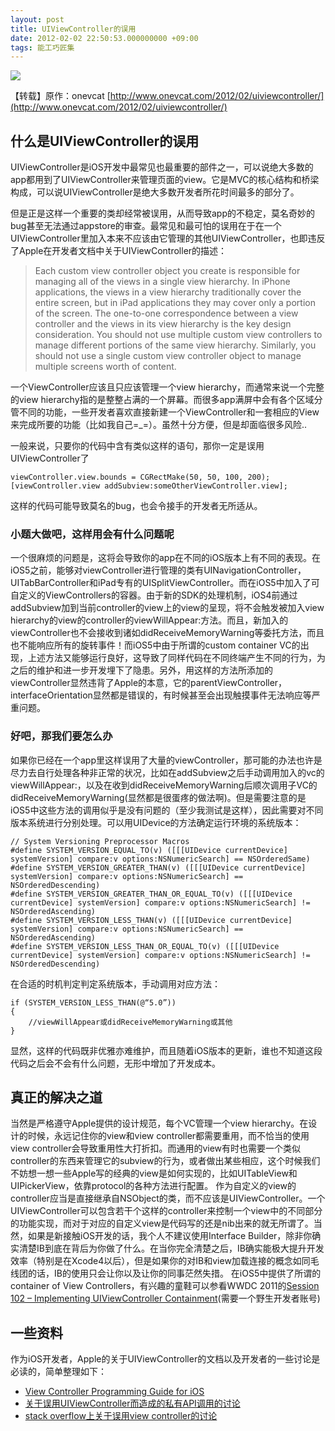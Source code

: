 ```yaml
---
layout: post
title: UIViewController的误用
date: 2012-02-02 22:50:53.000000000 +09:00
tags: 能工巧匠集
---
```

![](http://www.onevcat.com/wp-content/uploads/2012/02/vc.jpg)

【转载】原作：onevcat [http://www.onevcat.com/2012/02/uiviewcontroller/](http://www.onevcat.com/2012/02/uiviewcontroller/)

## 什么是UIViewController的误用

UIViewController是iOS开发中最常见也最重要的部件之一，可以说绝大多数的app都用到了UIViewController来管理页面的view。它是MVC的核心结构和桥梁构成，可以说UIViewController是绝大多数开发者所花时间最多的部分了。

但是正是这样一个重要的类却经常被误用，从而导致app的不稳定，莫名奇妙的bug甚至无法通过appstore的审查。最常见和最可怕的误用在于在一个UIViewController里加入本来不应该由它管理的其他UIViewController，也即违反了Apple在开发者文档中关于UIViewController的描述：

> Each custom view controller object you create is responsible for managing all of the views in a single view hierarchy. In iPhone applications, the views in a view hierarchy traditionally cover the entire screen, but in iPad applications they may cover only a portion of the screen. The one-to-one correspondence between a view controller and the views in its view hierarchy is the key design consideration. You should not use multiple custom view controllers to manage different portions of the same view hierarchy. Similarly, you should not use a single custom view controller object to manage multiple screens worth of content.

一个ViewController应该且只应该管理一个view hierarchy，而通常来说一个完整的view hierarchy指的是整整占满的一个屏幕。而很多app满屏中会有各个区域分管不同的功能，一些开发者喜欢直接新建一个ViewController和一套相应的View来完成所要的功能（比如我自己=_=）。虽然十分方便，但是却面临很多风险..

一般来说，只要你的代码中含有类似这样的语句，那你一定是误用UIViewController了

```
viewController.view.bounds = CGRectMake(50, 50, 100, 200);
[viewController.view addSubview:someOtherViewController.view];
```

这样的代码可能导致莫名的bug，也会令接手的开发者无所适从。

### 小题大做吧，这样用会有什么问题呢

一个很麻烦的问题是，这将会导致你的app在不同的iOS版本上有不同的表现。在iOS5之前，能够对viewController进行管理的类有UINavigationController，UITabBarController和iPad专有的UISplitViewController。而在iOS5中加入了可自定义的ViewControllers的容器。由于新的SDK的处理机制，iOS4前通过addSubview加到当前controller的view上的view的呈现，将不会触发被加入view hierarchy的view的controller的viewWillAppear:方法。而且，新加入的viewController也不会接收到诸如didReceiveMemoryWarning等委托方法，而且也不能响应所有的旋转事件！而iOS5中由于所谓的custom container VC的出现，上述方法又能够运行良好，这导致了同样代码在不同终端产生不同的行为，为之后的维护和进一步开发埋下了隐患。另外，用这样的方法所添加的viewController显然违背了Apple的本意，它的parentViewController，interfaceOrientation显然都是错误的，有时候甚至会出现触摸事件无法响应等严重问题。

### 好吧，那我们要怎么办

如果你已经在一个app里这样误用了大量的viewController，那可能的办法也许是尽力去自行处理各种非正常的状况，比如在addSubview之后手动调用加入的vc的viewWillAppear:，以及在收到didReceiveMemoryWarning后顺次调用子VC的didReceiveMemoryWarning(显然都是很蛋疼的做法啊)。但是需要注意的是iOS5中这些方法的调用似乎是没有问题的（至少我测试是这样），因此需要对不同版本系统进行分别处理。可以用UIDevice的方法确定运行环境的系统版本：

```
// System Versioning Preprocessor Macros
#define SYSTEM_VERSION_EQUAL_TO(v) ([[[UIDevice currentDevice] systemVersion] compare:v options:NSNumericSearch] == NSOrderedSame)
#define SYSTEM_VERSION_GREATER_THAN(v) ([[[UIDevice currentDevice] systemVersion] compare:v options:NSNumericSearch] == NSOrderedDescending)
#define SYSTEM_VERSION_GREATER_THAN_OR_EQUAL_TO(v) ([[[UIDevice currentDevice] systemVersion] compare:v options:NSNumericSearch] != NSOrderedAscending)
#define SYSTEM_VERSION_LESS_THAN(v) ([[[UIDevice currentDevice] systemVersion] compare:v options:NSNumericSearch] == NSOrderedAscending)
#define SYSTEM_VERSION_LESS_THAN_OR_EQUAL_TO(v) ([[[UIDevice currentDevice] systemVersion] compare:v options:NSNumericSearch] != NSOrderedDescending)
```

在合适的时机判定判定系统版本，手动调用对应方法：

```
if (SYSTEM_VERSION_LESS_THAN(@“5.0”))
{ 
	//viewWillAppear或didReceiveMemoryWarning或其他
}
```

显然，这样的代码既非优雅亦难维护，而且随着iOS版本的更新，谁也不知道这段代码之后会不会有什么问题，无形中增加了开发成本。


## 真正的解决之道

当然是严格遵守Apple提供的设计规范，每个VC管理一个view hierarchy。在设计的时候，永远记住你的view和view controller都需要重用，而不恰当的使用view controller会导致重用性大打折扣。而通用的view有时也需要一个类似controller的东西来管理它的subview的行为，或者做出某些相应，这个时候我们不妨想一想一些Apple写的经典的view是如何实现的，比如UITableView和UIPickerView，依靠protocol的各种方法进行配置。
作为自定义的view的controller应当是直接继承自NSObject的类，而不应该是UIViewController。一个UIViewController可以包含若干个这样的controller来控制一个view中的不同部分的功能实现，而对于对应的自定义view是代码写的还是nib出来的就无所谓了。当然，如果是新接触iOS开发的话，我个人不建议使用Interface Builder，除非你确实清楚IB到底在背后为你做了什么。在当你完全清楚之后，IB确实能极大提升开发效率（特别是在Xcode4以后），但是如果你的对IB和view加载连接的概念如同毛线团的话，IB的使用只会让你以及让你的同事茫然失措。
在iOS5中提供了所谓的container of View Controllers，有兴趣的童鞋可以参看WWDC 2011的[Session 102 – Implementing UIViewController Containment](http://developer.apple.com/videos/wwdc/2011/)(需要一个野生开发者账号)

## 一些资料

作为iOS开发者，Apple的关于UIViewController的文档以及开发者的一些讨论是必读的，简单整理如下：

* [View Controller Programming Guide for iOS](http://developer.apple.com/library/ios/#featuredarticles/ViewControllerPGforiPhoneOS/Introduction/Introduction.html#//apple_ref/doc/uid/TP40007457-CH1-SW1)
* [关于误用UIViewController而造成的私有API调用的讨论](https://devforums.apple.com/message/310806#310806)
* [stack overflow上关于误用view controller的讨论](http://stackoverflow.com/questions/5691226/am-i-abusing-uiviewcontroller-subclassing/5691708#comment-6507338)
